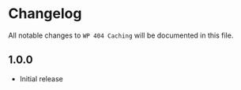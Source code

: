 # Changelog

All notable changes to `WP 404 Caching` will be documented in this file.

## 1.0.0

- Initial release
